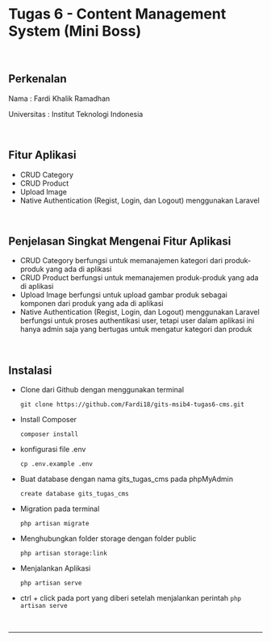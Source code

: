 # Tugas 6 - Content Management System (Mini Boss)
<br>

## Perkenalan
<p>Nama        : Fardi Khalik Ramadhan</p>
<p>Universitas : Institut Teknologi Indonesia</p>
<br>

## Fitur Aplikasi 
<ul>
    <li>CRUD Category</li>
    <li>CRUD Product</li>
    <li>Upload Image</li>
    <li>Native Authentication (Regist, Login, dan Logout) menggunakan Laravel</li>
</ul>
<br>

## Penjelasan Singkat Mengenai Fitur Aplikasi
<ul>
    <li>CRUD Category berfungsi untuk memanajemen kategori dari produk-produk yang ada di aplikasi</li>
    <li>CRUD Product berfungsi untuk memanajemen produk-produk yang ada di aplikasi</li>
    <li>Upload Image berfungsi untuk upload gambar produk sebagai komponen dari produk yang ada di aplikasi</li>
    <li>Native Authentication (Regist, Login, dan Logout) menggunakan Laravel berfungsi untuk proses authentikasi user, tetapi user dalam aplikasi ini hanya admin saja yang bertugas untuk mengatur kategori dan produk</li>
</ul>
<br>

## Instalasi 
- <p>Clone dari Github dengan menggunakan terminal</p>
    <code>git clone https://github.com/Fardi18/gits-msib4-tugas6-cms.git </code>
    
- <p>Install Composer</p>
    <code>composer install</code>
   
- <p>konfigurasi file .env</p>
    <code>cp .env.example .env</code>
    
- <p>Buat database dengan nama gits_tugas_cms pada phpMyAdmin</p>
    <code>create database gits_tugas_cms</code>
    
- <p>Migration pada terminal</p>
    <code>php artisan migrate</code>
    
- <p>Menghubungkan folder storage dengan folder public</p>
    <code>php artisan storage:link</code>
    
- <p>Menjalankan Aplikasi</p>
    <code>php artisan serve</code>

- <p>ctrl + click pada port yang diberi setelah menjalankan perintah <code>php artisan serve</code></p>
<br>
<hr>
